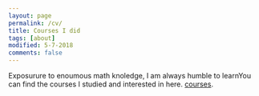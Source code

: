 ```yaml
---
layout: page
permalink: /cv/
title: Courses I did
tags: [about]
modified: 5-7-2018
comments: false
---
```



Exposurure to enoumous math knoledge, I am always humble to learnYou can find the courses I studied and interested in here. [courses](https://github.com/zzh237/zzh237.github.io/blob/master/CV.pdf).
